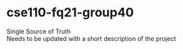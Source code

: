 # cse110-fq21-group40
Single Source of Truth  
Needs to be updated with a short description of the project
